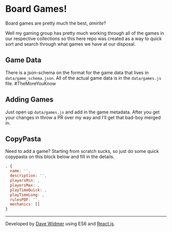 # Board Games!

Board games are pretty much the best, _amirite_?

Well my gaming group has pretty much working through all of the games in our respective collections so this here repo was created as a way to quick sort and search through what games we have at our disposal.

## Game Data

There is a json-schema on the format for the game data that lives in `data/game_schema.json`. All of the actual game data is in the `data/games.js` file. #TheMoreYouKnow

## Adding Games

Just open up `data/games.js` and add in the game metadata. After you get your changes in throw a PR over my way and I'll get that bad-boy merged in.

## CopyPasta

Need to add a game? Starting from scratch sucks, so just do some quick copypasta on this block below and fill in the details.

``` javascript
, {
  name: '',
  description: '',
  playersMin: ,
  playersMax: ,
  playTimeQuick: ,
  playTimeLong: ,
  rulesPDF: '',
  mechanics: []
}
```

-----

Developed by [Dave Widmer](http://davewidmer.net) using ES6 and [React.js](https://facebook.github.io/react/index.html).
